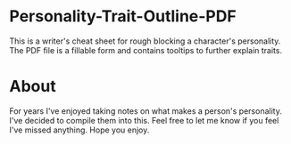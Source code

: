 # Personality-Trait-Outline-PDF
This is a writer's cheat sheet for rough blocking a character's personality. The PDF file is a fillable form and contains tooltips to further explain traits.

# About
For years I've enjoyed taking notes on what makes a person's personality. I've decided to compile them into this. Feel free to let me know if you feel I've missed anything. Hope you enjoy.
